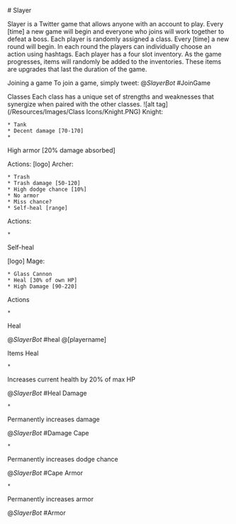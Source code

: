 \# Slayer

Slayer is a Twitter game that allows anyone with an account to play. Every [time] a new game will begin and everyone who joins will work together to defeat a boss. Each player is randomly assigned a class. Every [time] a new round will begin. In each round the players can individually choose an action using hashtags. Each player has a four slot inventory. As the game progresses, items will randomly be added to the inventories. These items are upgrades that last the duration of the game.


Joining a game
To join a game, simply tweet:
@_SlayerBot_ #JoinGame


Classes
Each class has a unique set of strengths and weaknesses that synergize when paired with the other classes.
![alt tag](/Resources/Images/Class Icons/Knight.PNG) Knight:

	* Tank
	* Decent damage [70-170]
	* 
High armor [20% damage absorbed]


Actions:
[logo] Archer:

	* Trash
	* Trash damage [50-120]
	* High dodge chance [10%]
	* No armor
	* Miss chance?
	* Self-heal [range]





Actions:

	* 
Self-heal




[logo] Mage:

	* Glass Cannon
	* Heal [30% of own HP]
	* High Damage [90-220]

Actions

	* 
Heal


@_SlayerBot_ #heal @[playername]


Items
Heal

	* 
Increases current health by 20% of max HP


@_SlayerBot_ #Heal
Damage

	* 
Permanently increases damage


@_SlayerBot_ #Damage
Cape

	* 
Permanently increases dodge chance


@_SlayerBot_ #Cape
Armor

	* 
Permanently increases armor


@_SlayerBot_ #Armor

